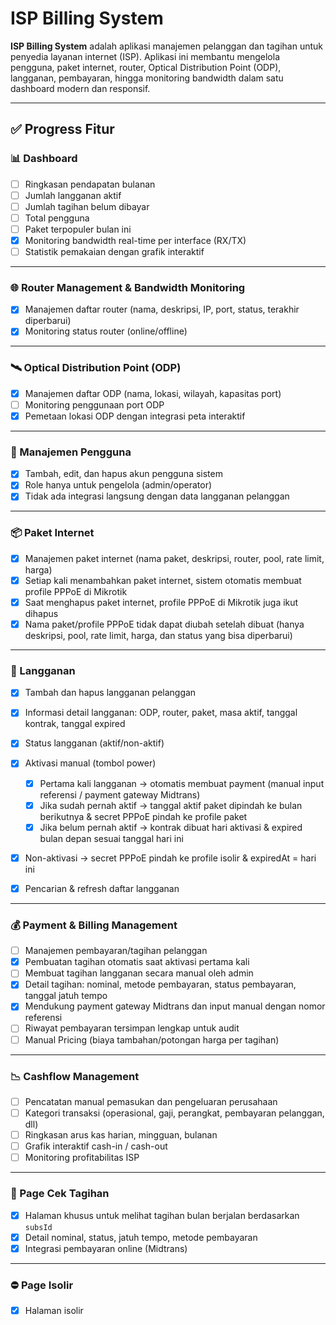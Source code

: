 # ISP Billing System

**ISP Billing System** adalah aplikasi manajemen pelanggan dan tagihan untuk penyedia layanan internet (ISP). Aplikasi ini membantu mengelola pengguna, paket internet, router, Optical Distribution Point (ODP), langganan, pembayaran, hingga monitoring bandwidth dalam satu dashboard modern dan responsif.

---

## ✅ Progress Fitur

### 📊 Dashboard

* [ ] Ringkasan pendapatan bulanan
* [ ] Jumlah langganan aktif
* [ ] Jumlah tagihan belum dibayar
* [ ] Total pengguna
* [ ] Paket terpopuler bulan ini
* [x] Monitoring bandwidth real-time per interface (RX/TX)
* [ ] Statistik pemakaian dengan grafik interaktif

---

### 🌐 Router Management & Bandwidth Monitoring

* [x] Manajemen daftar router (nama, deskripsi, IP, port, status, terakhir diperbarui)
* [x] Monitoring status router (online/offline)

---

### 🛰️ Optical Distribution Point (ODP)

* [x] Manajemen daftar ODP (nama, lokasi, wilayah, kapasitas port)
* [ ] Monitoring penggunaan port ODP
* [x] Pemetaan lokasi ODP dengan integrasi peta interaktif

---

### 👥 Manajemen Pengguna

* [x] Tambah, edit, dan hapus akun pengguna sistem
* [x] Role hanya untuk pengelola (admin/operator)
* [x] Tidak ada integrasi langsung dengan data langganan pelanggan

---

### 📦 Paket Internet

* [x] Manajemen paket internet (nama paket, deskripsi, router, pool, rate limit, harga)
* [x] Setiap kali menambahkan paket internet, sistem otomatis membuat profile PPPoE di Mikrotik
* [x] Saat menghapus paket internet, profile PPPoE di Mikrotik juga ikut dihapus
* [x] Nama paket/profile PPPoE tidak dapat diubah setelah dibuat (hanya deskripsi, pool, rate limit, harga, dan status yang bisa diperbarui)

---

### 📑 Langganan

* [x] Tambah dan hapus langganan pelanggan
* [x] Informasi detail langganan: ODP, router, paket, masa aktif, tanggal kontrak, tanggal expired
* [x] Status langganan (aktif/non-aktif)
* [x] Aktivasi manual (tombol power)

  * [x] Pertama kali langganan → otomatis membuat payment (manual input referensi / payment gateway Midtrans)
  * [x] Jika sudah pernah aktif → tanggal aktif paket dipindah ke bulan berikutnya & secret PPPoE pindah ke profile paket
  * [x] Jika belum pernah aktif → kontrak dibuat hari aktivasi & expired bulan depan sesuai tanggal hari ini
* [x] Non-aktivasi → secret PPPoE pindah ke profile isolir & expiredAt = hari ini
* [x] Pencarian & refresh daftar langganan

---

### 💰 Payment & Billing Management

* [ ] Manajemen pembayaran/tagihan pelanggan
* [x] Pembuatan tagihan otomatis saat aktivasi pertama kali
* [ ] Membuat tagihan langganan secara manual oleh admin
* [x] Detail tagihan: nominal, metode pembayaran, status pembayaran, tanggal jatuh tempo
* [x] Mendukung payment gateway Midtrans dan input manual dengan nomor referensi
* [ ] Riwayat pembayaran tersimpan lengkap untuk audit
* [ ] Manual Pricing (biaya tambahan/potongan harga per tagihan)

---

### 📉 Cashflow Management

* [ ] Pencatatan manual pemasukan dan pengeluaran perusahaan
* [ ] Kategori transaksi (operasional, gaji, perangkat, pembayaran pelanggan, dll)
* [ ] Ringkasan arus kas harian, mingguan, bulanan
* [ ] Grafik interaktif cash-in / cash-out
* [ ] Monitoring profitabilitas ISP

---

### 📃 Page Cek Tagihan

* [x] Halaman khusus untuk melihat tagihan bulan berjalan berdasarkan `subsId`
* [x] Detail nominal, status, jatuh tempo, metode pembayaran
* [x] Integrasi pembayaran online (Midtrans)

---

### ⛔ Page Isolir

* [x] Halaman isolir
